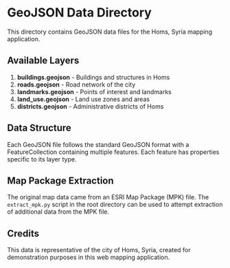# GeoJSON Data Directory

This directory contains GeoJSON data files for the Homs, Syria mapping application.

## Available Layers

1. **buildings.geojson** - Buildings and structures in Homs
2. **roads.geojson** - Road network of the city
3. **landmarks.geojson** - Points of interest and landmarks 
4. **land_use.geojson** - Land use zones and areas
5. **districts.geojson** - Administrative districts of Homs

## Data Structure

Each GeoJSON file follows the standard GeoJSON format with a FeatureCollection containing multiple features. Each feature has properties specific to its layer type.

## Map Package Extraction

The original map data came from an ESRI Map Package (MPK) file. The `extract_mpk.py` script in the root directory can be used to attempt extraction of additional data from the MPK file.

## Credits

This data is representative of the city of Homs, Syria, created for demonstration purposes in this web mapping application.
